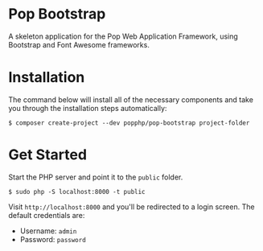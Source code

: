 Pop Bootstrap
=============

A skeleton application for the Pop Web Application Framework,
using Bootstrap and Font Awesome frameworks.

Installation
============ 

The command below will install all of the necessary components and
take you through the installation steps automatically:

```console
$ composer create-project --dev popphp/pop-bootstrap project-folder
```

Get Started
===========

Start the PHP server and point it to the `public` folder.

```console
$ sudo php -S localhost:8000 -t public
```

Visit `http://localhost:8000` and you'll be redirected to a login
screen. The default credentials are:

* Username: `admin`
* Password: `password`
